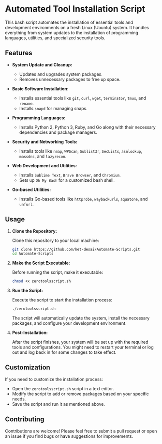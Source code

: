# Automated Tool Installation Script

This bash script automates the installation of essential tools and development environments on a fresh Linux (Ubuntu) system. It handles everything from system updates to the installation of programming languages, utilities, and specialized security tools.

## Features

- **System Update and Cleanup:**
  - Updates and upgrades system packages.
  - Removes unnecessary packages to free up space.

- **Basic Software Installation:**
  - Installs essential tools like `git`, `curl`, `wget`, `terminator`, `tmux`, and `rename`.
  - Installs `snapd` for managing snaps.

- **Programming Languages:**
  - Installs Python 2, Python 3, Ruby, and Go along with their necessary dependencies and package managers.

- **Security and Networking Tools:**
  - Installs tools like `nmap`, `WPScan`, `Sublist3r`, `SecLists`, `asnlookup`, `massdns`, and `lazyrecon`.
  
- **Web Development and Utilities:**
  - Installs `Sublime Text`, `Brave Browser`, and `Chromium`.
  - Sets up `Oh My Bash` for a customized bash shell.

- **Go-based Utilities:**
  - Installs Go-based tools like `httprobe`, `waybackurls`, `aquatone`, and `unfurl`.

## Usage

1. **Clone the Repository:**

   Clone this repository to your local machine:

   ```bash
   git clone https://github.com/het-desai/Automate-Scripts.git
   cd Automate-Scripts
   ```

2. **Make the Script Executable:**

   Before running the script, make it executable:

   ```bash
   chmod +x zerotoolsscript.sh
   ```

3. **Run the Script:**

   Execute the script to start the installation process:

   ```bash
   ./zerotoolsscript.sh
   ```

   The script will automatically update the system, install the necessary packages, and configure your development environment.

4. **Post-Installation:**

   After the script finishes, your system will be set up with the required tools and configurations. You might need to restart your terminal or log out and log back in for some changes to take effect.

## Customization

If you need to customize the installation process:

- Open the `zerotoolsscript.sh` script in a text editor.
- Modify the script to add or remove packages based on your specific needs.
- Save the script and run it as mentioned above.

## Contributing

Contributions are welcome! Please feel free to submit a pull request or open an issue if you find bugs or have suggestions for improvements.
